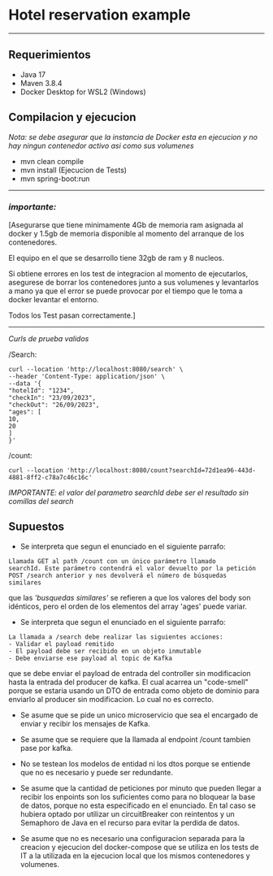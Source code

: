 # Hotel reservation example
***
## Requerimientos

- Java 17
- Maven 3.8.4
- Docker Desktop for WSL2 (Windows)

## Compilacion y ejecucion

*Nota: se debe asegurar que la instancia de Docker esta en ejecucion y no hay ningun contenedor activo asi como sus volumenes*

- mvn clean compile
- mvn install (Ejecucion de Tests)
- mvn spring-boot:run

---
### _importante:_
[Asegurarse que tiene minimamente 4Gb de memoria ram asignada al docker y 1.5gb de memoria disponible al momento del arranque de los contenedores.

El equipo en el que se desarrollo tiene 32gb de ram y 8 nucleos.

Si obtiene errores en los test de integracion al momento de ejecutarlos, asegurese de borrar los contenedores junto a sus volumenes y levantarlos a mano ya que el error se puede provocar por el tiempo que le toma a docker levantar el entorno.

Todos los Test pasan correctamente.]

----

_Curls de prueba validos_

/Search:
```` cURL
curl --location 'http://localhost:8080/search' \
--header 'Content-Type: application/json' \
--data '{
"hotelId": "1234",
"checkIn": "23/09/2023",
"checkOut": "26/09/2023",
"ages": [
10,
20
]
}'
````

/count:
```` cURL
curl --location 'http://localhost:8080/count?searchId=72d1ea96-443d-4881-8ff2-c78a7c46c16c'
````
_IMPORTANTE: el valor del parametro searchId debe ser el resultado sin comillas del search_

## Supuestos

- Se interpreta que segun el enunciado en el siguiente parrafo:
````
Llamada GET al path /count con un único parámetro llamado
searchId. Este parámetro contendrá el valor devuelto por la petición
POST /search anterior y nos devolverá el número de búsquedas
similares
````
que las _'busquedas similares'_ se refieren a que los valores del body son idénticos, pero el orden de los elementos del array 'ages' puede variar.

- Se interpreta que segun el enunciado en el siguiente parrafo:
````
La llamada a /search debe realizar las siguientes acciones:
- Validar el payload remitido
- El payload debe ser recibido en un objeto inmutable
- Debe enviarse ese payload al topic de Kafka
````

que se debe enviar el payload de entrada del controller sin modificacion hasta la entrada del producer de kafka. El cual acarrea un "code-smell" porque se estaria usando un DTO de entrada como objeto de dominio para enviarlo al producer sin modificacion. Lo cual no es correcto.


- Se asume que se pide un unico microservicio que sea el encargado de enviar y recibir los mensajes de Kafka.

- Se asume que se requiere que la llamada al endpoint /count tambien pase por kafka.

- No se testean los modelos de entidad ni los dtos porque se entiende que no es necesario y puede ser redundante.

- Se asume que la cantidad de peticiones por minuto que pueden llegar a recibir los enpoints son los suficientes como para no bloquear la base de datos, porque no esta especificado en el enunciado. En tal caso se hubiera optado por utilizar un circuitBreaker con reintentos y un Semaphoro de Java en el recurso para evitar la perdida de datos.

- Se asume que no es necesario una configuracion separada para la creacion y ejecucion del docker-compose que se utiliza en los tests de IT a la utilizada en la ejecucion local que los mismos contenedores y volumenes.

